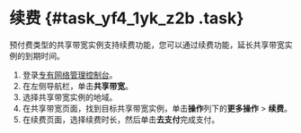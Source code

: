 # 续费 {#task_yf4_1yk_z2b .task}

预付费类型的共享带宽实例支持续费功能，您可以通过续费功能，延长共享带宽实例的到期时间。

1.  登录[专有网络管理控制台](https://vpcnext.console.aliyun.com)。
2.  在左侧导航栏，单击**共享带宽**。
3.  选择共享带宽实例的地域。
4.  在共享带宽页面，找到目标共享带宽实例，单击**操作**列下的**更多操作** \> **续费**。
5.  在续费页面，选择续费时长，然后单击**去支付**完成支付。

